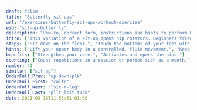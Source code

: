 ```yaml
---
draft: false
title: "Butterfly sit-ups"
url: "/exercises/butterfly-sit-ups-workout-exercise"
eid: "sit-up-butterfly"
description: "How-to, correct form, instructions and hints to perform Butterfly sit-ups. Similar exercises and video demo"
intro: ["This variation of a sit-up opens hip rotators. Beginners friendly it works simultaneously both abs and hips."]
steps: ["Sit down on the floor.", "Touch the bottoms of your feet with each other, bending your knees as in a butterfly stretch.", "Lie back, keeping the feet touching themselves and knees open. While going down join hands in the chest.", "Once with your back on the ground, roll up coming to the sitting position once again."]
hints: ["Lift your upper body in a controlled, fluid movement.", "Keep your knees wide opened.", "Keep head in a neutral position."]
benefits: ["Strengthen your core.", "Activates and opens the hips."]
counting: ["Count repetitions in a session or period such as a month.", "Add the exercise to your crunch variations."]
number: 41
similar: ["sit up"]
OrderFull_Prev: "up-down-plk"
OrderFull_First: "calfr"
OrderFull_Next: "lsit-r-leg"
OrderFull_Last: "pllt-lsit-tuck"
date: 2021-03-16T11:55:51+01:00
---
```

